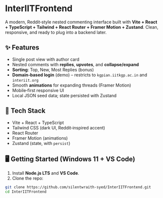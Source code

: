 # InterIITFrontend


A modern, Reddit‑style nested commenting interface built with **Vite + React + TypeScript + Tailwind + React Router + Framer Motion + Zustand**. Clean, responsive, and ready to plug into a backend later.


## ✨ Features
- Single post view with author card
- Nested comments with **replies**, **upvotes**, and **collapse/expand**
- **Sorting**: Top, New, Most Replies (bonus)
- **Domain‑based login** (demo) – restricts to `kgpian.iitkgp.ac.in` and `interiit.org`
- Smooth **animations** for expanding threads (Framer Motion)
- Mobile‑first responsive UI
- Local JSON seed data; state persisted with Zustand


## 🧰 Tech Stack
- Vite + React + TypeScript
- Tailwind CSS (dark UI, Reddit‑inspired accent)
- React Router
- Framer Motion (animations)
- Zustand (state, with `persist`)


## 🖥️ Getting Started (Windows 11 + VS Code)
1. Install **Node.js LTS** and **VS Code**.
2. Clone the repo:
```bash
git clone https://github.com/silentwraith-syed/InterIITFrontend.git
cd InterIITFrontend